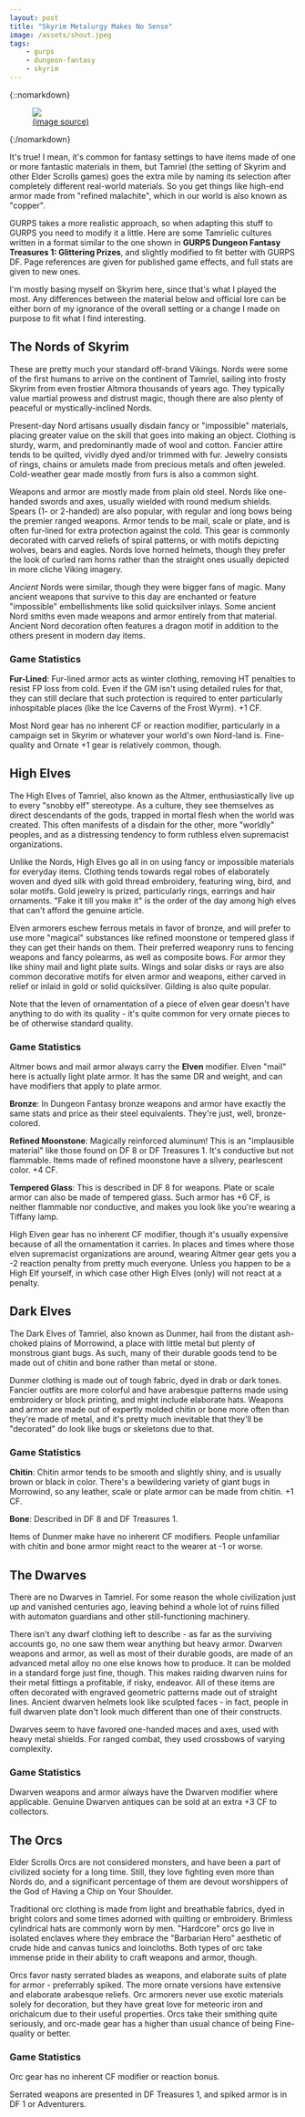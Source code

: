 ```yaml
---
layout: post
title: "Skyrim Metalurgy Makes No Sense"
image: /assets/shout.jpeg
tags:
    - gurps
    - dungeon-fantasy
    - skyrim
---
```


{::nomarkdown}
<figure class="center">
  <img src="{{ "/assets/shout.jpeg" | absolute_url }}"/>
  <figcaption>
    <a href="https://www.primagames.com/games/elder-scrolls-v-skyrim/video/top-five-shouts-video">
      (image source)
    </a>
  </figcaption>
</figure>
{:/nomarkdown}

It's true! I mean, it's common for fantasy settings to have items made of one or
more fantastic materials in them, but Tamriel (the setting of Skyrim and other
Elder Scrolls games) goes the extra mile by naming its selection after
completely different real-world materials. So you get things like high-end armor
made from "refined malachite", which in our world is also known as "copper".

GURPS takes a more realistic approach, so when adapting this stuff to GURPS you
need to modify it a little. Here are some Tamrielic cultures written in a format
similar to the one shown in **GURPS Dungeon Fantasy Treasures 1: Glittering
Prizes**, and slightly modified to fit better with GURPS DF. Page references
are given for published game effects, and full stats are given to new ones.

I'm mostly basing myself on Skyrim here, since that's what I played the
most. Any differences between the material below and official lore can be either
born of my ignorance of the overall setting or a change I made on purpose to fit
what I find interesting.

## The Nords of Skyrim

These are pretty much your standard off-brand Vikings. Nords were some of the
first humans to arrive on the continent of Tamriel, sailing into frosty Skyrim
from even frostier Altmora thousands of years ago. They typically value martial
prowess and distrust magic, though there are also plenty of peaceful or
mystically-inclined Nords.

Present-day Nord artisans usually disdain fancy or "impossible" materials,
placing greater value on the skill that goes into making an object. Clothing is
sturdy, warm, and predominantly made of wool and cotton. Fancier attire tends to
be quilted, vividly dyed and/or trimmed with fur. Jewelry consists of rings,
chains or amulets made from precious metals and often jeweled. Cold-weather gear
made mostly from furs is also a common sight.

Weapons and armor are mostly made from plain old steel. Nords like one-handed
swords and axes, usually wielded with round medium shields. Spears (1- or
2-handed) are also popular, with regular and long bows being the premier ranged
weapons. Armor tends to be mail, scale or plate, and is often fur-lined for
extra protection against the cold. This gear is commonly decorated with carved
reliefs of spiral patterns, or with motifs depicting wolves, bears and
eagles. Nords love horned helmets, though they prefer the look of curled ram
horns rather than the straight ones usually depicted in more cliche Viking
imagery.

_Ancient_ Nords were similar, though they were bigger fans of magic. Many
ancient weapons that survive to this day are enchanted or feature "impossible"
embellishments like solid quicksilver inlays. Some ancient Nord smiths even made
weapons and armor entirely from that material. Ancient Nord decoration often
features a dragon motif in addition to the others present in modern day items.

### Game Statistics

**Fur-Lined**: Fur-lined armor acts as winter clothing, removing HT penalties to
resist FP loss from cold. Even if the GM isn't using detailed rules for that,
they can still declare that such protection is required to enter particularly
inhospitable places (like the Ice Caverns of the Frost Wyrm). +1 CF.

Most Nord gear has no inherent CF or reaction modifier, particularly in a
campaign set in Skyrim or whatever your world's own Nord-land is. Fine-quality
and Ornate +1 gear is relatively common, though.

## High Elves

The High Elves of Tamriel, also known as the Altmer, enthusiastically live up to
every "snobby elf" stereotype. As a culture, they see themselves as direct
descendants of the gods, trapped in mortal flesh when the world was
created. This often manifests of a disdain for the other, more "worldly"
peoples, and as a distressing tendency to form ruthless elven supremacist
organizations.

Unlike the Nords, High Elves go all in on using fancy or impossible materials
for everyday items. Clothing tends towards regal robes of elaborately woven and
dyed silk with gold thread embroidery, featuring wing, bird, and solar
motifs. Gold jewelry is prized, particularly rings, earrings and hair
ornaments. "Fake it till you make it" is the order of the day among high elves
that can't afford the genuine article.

Elven armorers eschew ferrous metals in favor of bronze, and will prefer to use
more "magical" substances like refined moonstone or tempered glass if they can
get their hands on them. Their preferred weaponry runs to fencing weapons and
fancy polearms, as well as composite bows. For armor they like shiny mail and
light plate suits. Wings and solar disks or rays are also common decorative
motifs for elven armor and weapons, either carved in relief or inlaid in gold or
solid quicksilver. Gilding is also quite popular.

Note that the leven of ornamentation of a piece of elven gear doesn't have
anything to do with its quality - it's quite common for very ornate pieces to be
of otherwise standard quality.

### Game Statistics

Altmer bows and mail armor always carry the **Elven** modifier. Elven "mail"
here is actually light plate armor. It has the same DR and weight, and can have
modifiers that apply to plate armor.

**Bronze**: In Dungeon Fantasy bronze weapons and armor have exactly the same
stats and price as their steel equivalents. They're just, well,
bronze-colored.

**Refined Moonstone**: Magically reinforced aluminum! This is an "implausible
material" like those found on DF 8 or DF Treasures 1. It's conductive but not
flammable. Items made of refined moonstone have a silvery, pearlescent color. +4
CF.

**Tempered Glass**: This is described in DF 8 for weapons. Plate or scale armor
can also be made of tempered glass. Such armor has +6 CF, is neither flammable
nor conductive, and makes you look like you're wearing a Tiffany lamp.

High Elven gear has no inherent CF modifier, though it's usually expensive
because of all the ornamentation it carries. In places and times where those
elven supremacist organizations are around, wearing Altmer gear gets you a -2
reaction penalty from pretty much everyone. Unless you happen to be a High Elf
yourself, in which case other High Elves (only) will not react at a penalty.

## Dark Elves

The Dark Elves of Tamriel, also known as Dunmer, hail from the distant
ash-choked plains of Morrowind, a place with little metal but plenty of
monstrous giant bugs. As such, many of their durable goods tend to be made out
of chitin and bone rather than metal or stone.

Dunmer clothing is made out of tough fabric, dyed in drab or dark tones. Fancier
outfits are more colorful and have arabesque patterns made using embroidery or
block printing, and might include elaborate hats. Weapons and armor are made out
of expertly molded chitin or bone more often than they're made of metal, and
it's pretty much inevitable that they'll be "decorated" do look like bugs or
skeletons due to that.

### Game Statistics

**Chitin**: Chitin armor tends to be smooth and slightly shiny, and is usually
brown or black in color. There's a bewildering variety of giant bugs in
Morrowind, so any leather, scale or plate armor can be made from chitin. +1 CF.

**Bone**: Described in DF 8 and DF Treasures 1.

Items of Dunmer make have no inherent CF modifiers. People unfamiliar with
chitin and bone armor might react to the wearer at -1 or worse.

## The Dwarves

There are no Dwarves in Tamriel. For some reason the whole civilization just up
and vanished centuries ago, leaving behind a whole lot of ruins filled with
automaton guardians and other still-functioning machinery.

There isn't any dwarf clothing left to describe - as far as the surviving
accounts go, no one saw them wear anything but heavy armor. Dwarven weapons and
armor, as well as most of their durable goods, are made of an advanced metal
alloy no one else knows how to produce. It can be molded in a standard forge
just fine, though. This makes raiding dwarven ruins for their metal fittings a
profitable, if risky, endeavor. All of these items are often decorated with
engraved geometric patterns made out of straight lines. Ancient dwarven helmets
look like sculpted faces - in fact, people in full dwarven plate don't look much
different than one of their constructs.

Dwarves seem to have favored one-handed maces and axes, used with heavy metal
shields. For ranged combat, they used crossbows of varying complexity.

### Game Statistics

Dwarven weapons and armor always have the Dwarven modifier where
applicable. Genuine Dwarven antiques can be sold at an extra +3 CF to
collectors.

## The Orcs

Elder Scrolls Orcs are not considered monsters, and have been a part of
civilized society for a long time. Still, they love fighting even more than
Nords do, and a significant percentage of them are devout worshippers of the God
of Having a Chip on Your Shoulder.

Traditional orc clothing is made from light and breathable fabrics, dyed in
bright colors and some times adorned with quilting or embroidery. Brimless
cylindrical hats are commonly worn by men. "Hardcore" orcs go live in isolated
enclaves where they embrace the "Barbarian Hero" aesthetic of crude hide and
canvas tunics and loincloths. Both types of orc take immense pride in their
ability to craft weapons and armor, though.

Orcs favor nasty serrated blades as weapons, and elaborate suits of plate for
armor - preferrably spiked. The more ornate versions have extensive and
elaborate arabesque reliefs. Orc armorers never use exotic materials solely for
decoration, but they have great love for meteoric iron and orichalcum due to
their useful properties. Orcs take their smithing quite seriously, and orc-made
gear has a higher than usual chance of being Fine-quality or better.

### Game Statistics

Orc gear has no inherent CF modifier or reaction bonus.

Serrated weapons are presented in DF Treasures 1, and spiked armor is in DF 1 or
Adventurers.
